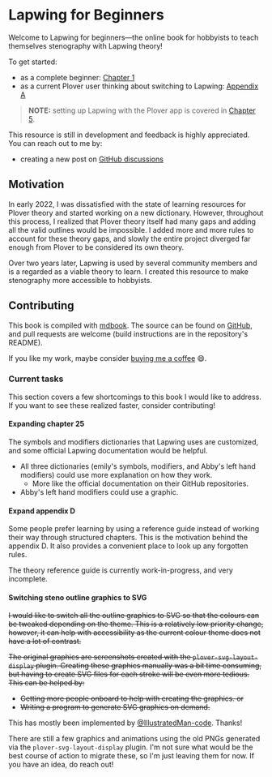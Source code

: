 # Lapwing for Beginners

Welcome to Lapwing for beginners—the online book for hobbyists to teach themselves stenography with Lapwing theory!

To get started:

* as a complete beginner: [Chapter 1](Chapter-01.md)
* as a current Plover user thinking about switching to Lapwing: [Appendix A](Appendix-A.md)

> **NOTE:** setting up Lapwing with the Plover app is covered in [Chapter 5](Chapter-05.md).

This resource is still in development and feedback is highly appreciated. You can reach out to me by:

* creating a new post on [GitHub discussions](https://github.com/aerickt/lapwing-for-beginners/discussions/new/choose)

## Motivation

In early 2022, I was dissatisfied with the state of learning resources for Plover theory and started working on a new dictionary. However, throughout this process, I realized that Plover theory itself had many gaps and adding all the valid outlines would be impossible. I added more and more rules to account for these theory gaps, and slowly the entire project diverged far enough from Plover to be considered its own theory.

Over two years later, Lapwing is used by several community members and is a regarded as a viable theory to learn. I created this resource to make stenography more accessible to hobbyists.

## Contributing

This book is compiled with [mdbook](https://rust-lang.github.io/mdBook/). The source can be found on [GitHub](https://github.com/aerickt/lapwing-for-beginners), and pull requests are welcome (build instructions are in the repository's README).

If you like my work, maybe consider [buying me a coffee](https://www.paypal.com/donate/?hosted_button_id=VNMUULBPTQGMC) 😄.

### Current tasks

This section covers a few shortcomings to this book I would like to address. If you want to see these realized faster, consider contributing!

#### Expanding chapter 25

The symbols and modifiers dictionaries that Lapwing uses are customized, and some official Lapwing documentation would be helpful.

* All three dictionaries (emily's symbols, modifiers, and Abby's left hand modifiers) could use more explanation on how they work.
   * More like the official documentation on their GitHub repositories.
* Abby's left hand modifiers could use a graphic.

#### Expand appendix D

Some people prefer learning by using a reference guide instead of working their way through structured chapters. This is the motivation behind the appendix D. It also provides a convenient place to look up any forgotten rules.

The theory reference guide is currently work-in-progress, and very incomplete.

#### Switching steno outline graphics to SVG

<s>I would like to switch all the outline graphics to SVG so that the colours can be tweaked depending on the theme. This is a relatively low priority change, however, it can help with accessibility as the current colour theme does not have a lot of contrast.

The original graphics are screenshots created with the `plover-svg-layout-display` plugin. Creating these graphics manually was a bit time consuming, but having to create SVG files for each stroke will be even more tedious. This can be helped by:

* Getting more people onboard to help with creating the graphics.
or
* Writing a program to generate SVG graphics on demand.</s>

This has mostly been implemented by [@IllustratedMan-code](https://github.com/IllustratedMan-code). Thanks!

There are still a few graphics and animations using the old PNGs generated via the `plover-svg-layout-display` plugin. I'm not sure what would be the best course of action to migrate these, so I'm just leaving them for now. If you have an idea, do reach out!
